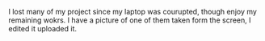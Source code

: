 I lost many of my project since my laptop was courupted, though enjoy my remaining wokrs. I have a picture of one of them taken form the screen, I edited it uploaded it.

